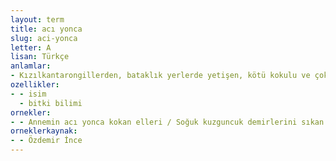 ```yaml
---
layout: term
title: acı yonca
slug: aci-yonca
letter: A
lisan: Türkçe
anlamlar:
- Kızılkantarongillerden, bataklık yerlerde yetişen, kötü kokulu ve çok acı olan yaprakları hekimlikte kullanılan bir bitki (Menyanthes trifoliata)
ozellikler:
- - isim
  - bitki bilimi
ornekler:
- - Annemin acı yonca kokan elleri / Soğuk kuzguncuk demirlerini sıkan eller…
orneklerkaynak:
- - Özdemir İnce
---
```

